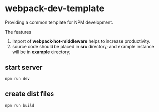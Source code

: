 # webpack-dev-template

Providing a common template for NPM development.

The features
1. Import of **webpack-hot-middleware** helps to increase productivity.
2. source code should be placed in **src** directory; and example instance will
  be in **example** directory;


## start server
```
npm run dev
```

## create dist files
```
npm run build
```
